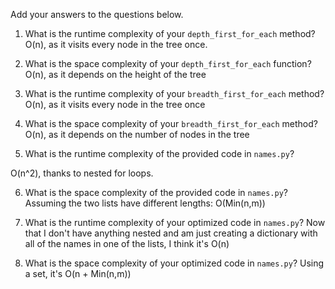 Add your answers to the questions below.

1. What is the runtime complexity of your `depth_first_for_each` method? O(n), as it visits every node in the tree once.

2. What is the space complexity of your `depth_first_for_each` function? O(n), as it depends on the height of the tree

3. What is the runtime complexity of your `breadth_first_for_each` method? O(n), as it visits every node in the tree once

4. What is the space complexity of your `breadth_first_for_each` method? O(n), as it depends on the number of nodes in the tree


5. What is the runtime complexity of the provided code in `names.py`?
 <!-- duplicates = []
 for name_1 in names_1: O(n)
     for name_2 in names_2: O(n)
         if name_1 == name_2: O(1)
             duplicates.append(name_1) O(1)-->
O(n^2), thanks to nested for loops.

6. What is the space complexity of the provided code in `names.py`? Assuming the two lists have different lengths: O(Min(n,m))
<!-- from the tutorial -->

7. What is the runtime complexity of your optimized code in `names.py`?
Now that I don't have anything nested and am just creating a dictionary with all of the names in one of the lists, I think it's O(n)

8. What is the space complexity of your optimized code in `names.py`?
Using a set, it's O(n + Min(n,m))

